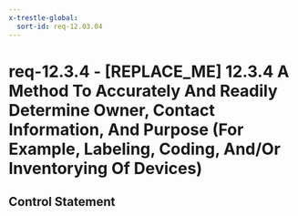 ```yaml
---
x-trestle-global:
  sort-id: req-12.03.04
---
```


# req-12.3.4 - \[REPLACE_ME\] 12.3.4 A Method To Accurately And Readily Determine Owner, Contact Information, And Purpose (For Example, Labeling, Coding, And/Or Inventorying Of Devices)

## Control Statement
